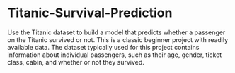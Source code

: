 # Titanic-Survival-Prediction
Use the Titanic dataset to build a model that predicts whether a passenger on the Titanic survived or not. This is a classic beginner project with readily available data.  The dataset typically used for this project contains information  about individual passengers, such as their age, gender, ticket  class, cabin, and whether or not they survived.
